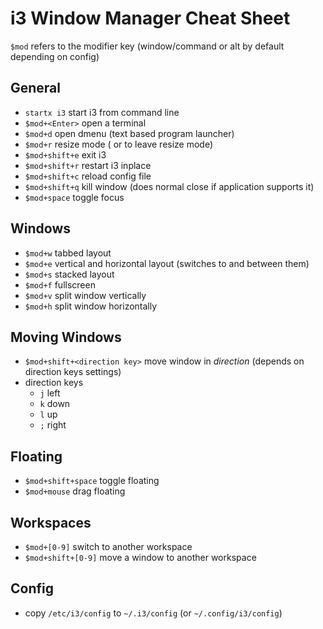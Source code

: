 # i3 Window Manager Cheat Sheet

`$mod` refers to the modifier key (window/command or alt by default depending on config)

## General
* `startx i3` start i3 from command line
* `$mod+<Enter>` open a terminal
* `$mod+d` open dmenu (text based program launcher)
* `$mod+r` resize mode (<Esc> or <Enter> to leave resize mode)
* `$mod+shift+e` exit i3
* `$mod+shift+r` restart i3 inplace
* `$mod+shift+c` reload config file
* `$mod+shift+q` kill window (does normal close if application supports it)
* `$mod+space` toggle focus

## Windows
* `$mod+w` tabbed layout
* `$mod+e` vertical and horizontal layout (switches to and between them)
* `$mod+s` stacked layout
* `$mod+f` fullscreen
* `$mod+v` split window vertically 
* `$mod+h` split window horizontally

## Moving Windows
* `$mod+shift+<direction key>` move window in _direction_ (depends on direction keys settings)
* direction keys
  * `j` left
  * `k` down
  * `l` up
  * `;` right

## Floating
 *  `$mod+shift+space` toggle floating
 *  `$mod+mouse` drag floating

## Workspaces 
 *  `$mod+[0-9]` switch to another workspace
 *  `$mod+shift+[0-9]` move a window to another workspace

## Config
 * copy `/etc/i3/config` to `~/.i3/config` (or `~/.config/i3/config`)